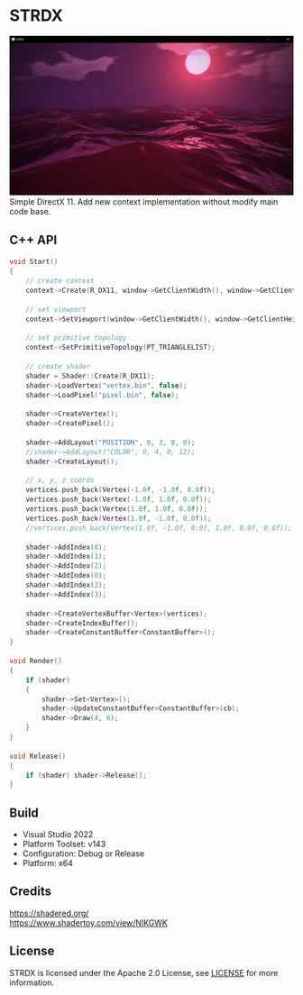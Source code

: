 # STRDX
![](strdx.png)
Simple DirectX 11. Add new context implementation without modify main code base.
## C++ API
```cpp
void Start()
{
    // create context
    context->Create(R_DX11, window->GetClientWidth(), window->GetClientHeight());

    // set viewport
    context->SetViewport(window->GetClientWidth(), window->GetClientHeight());

    // set primitive topology
    context->SetPrimitiveTopology(PT_TRIANGLELIST);

    // create shader
    shader = Shader::Create(R_DX11);
    shader->LoadVertex("vertex.bin", false);
    shader->LoadPixel("pixel.bin", false);

    shader->CreateVertex();
    shader->CreatePixel();

    shader->AddLayout("POSITION", 0, 3, 0, 0);
    //shader->AddLayout("COLOR", 0, 4, 0, 12);
    shader->CreateLayout();

    // x, y, z coords
    vertices.push_back(Vertex(-1.0f, -1.0f, 0.0f));
    vertices.push_back(Vertex(-1.0f, 1.0f, 0.0f));
    vertices.push_back(Vertex(1.0f, 1.0f, 0.0f));
    vertices.push_back(Vertex(1.0f, -1.0f, 0.0f));
    //vertices.push_back(Vertex(1.0f, -1.0f, 0.0f, 1.0f, 0.0f, 0.0f)); xyz, rgba

    shader->AddIndex(0);
    shader->AddIndex(1);
    shader->AddIndex(2);
    shader->AddIndex(0);
    shader->AddIndex(2);
    shader->AddIndex(3);

    shader->CreateVertexBuffer<Vertex>(vertices);
    shader->CreateIndexBuffer();
    shader->CreateConstantBuffer<ConstantBuffer>();
}

void Render()
{
    if (shader)
    {
        shader->Set<Vertex>();
        shader->UpdateConstantBuffer<ConstantBuffer>(cb);
        shader->Draw(4, 6);
    }
}

void Release()
{
    if (shader) shader->Release();
}
```
## Build
- Visual Studio 2022
- Platform Toolset: v143
- Configuration: Debug or Release
- Platform: x64
## Credits
https://shadered.org/ \
https://www.shadertoy.com/view/NlKGWK
## License
STRDX is licensed under the Apache 2.0 License, see [LICENSE](/LICENSE) for more information.
